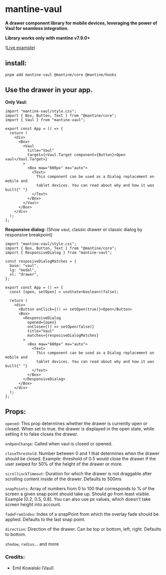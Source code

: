 # mantine-vaul

**A drawer component library for mobile devices, leveraging the power of Vaul for seamless integration.**

**Library works only with mantine v7.9.0+**

([Live example](https://mantine-vaul.vercel.app/))

## install:

`pnpm add mantine-vaul @mantine/core @mantine/hooks`

## Use the drawer in your app.

**Only Vaul:**

```tsx
import "mantine-vaul/style.css";
import { Box, Button, Text } from "@mantine/core";
import { Vaul } from "mantine-vaul";

export const App = () => {
  return (
    <div>
      <Box>
        <Vaul
          title="Vaul"
          target={<Vaul.Target component={Button}>Open vaul</Vaul.Target>}
        >
          <Box maw="600px" mx="auto">
            <Text>
              This component can be used as a Dialog replacement on mobile and
              tablet devices. You can read about why and how it was built{" "}
            </Text>
          </Box>
        </Vaul>
      </Box>
    </div>
  );
};
```

**Responsive dialog:** (Show vaul, classic drawer or classic dialog by responsive breakpoint)

```tsx
import "mantine-vaul/style.css";
import { Box, Button, Text } from "@mantine/core";
import { ResponsiveDialog } from "mantine-vaul";

const resposiveDialogMatches = {
  base: "vaul",
  lg: "modal",
  xl: "drawer",
};

export const App = () => {
  const [open, setOpen] = useState<boolean>(false);

  return (
    <div>
      <Button onClick={() => setOpen(true)}>Open</Button>
      <Box>
        <ResponsiveDialog
          opened={open}
          onClose={() => setOpen(false)}
          title="Vaul"
          matches={resposiveDialogMatches}
        >
          <Box maw="600px" mx="auto">
            <Text>
              This component can be used as a Dialog replacement on mobile and
              tablet devices. You can read about why and how it was built{" "}
            </Text>
          </Box>
        </ResponsiveDialog>
      </Box>
    </div>
  );
};
```

## Props:

`opened`: This prop determines whether the drawer is currently open or closed. When set to true, the drawer is displayed in the open state, while setting it to false closes the drawer.

`onOpenChange`: Called when vaul is closed or opened.

`closeThreshold`: Number between 0 and 1 that determines when the drawer should be closed. Example: threshold of 0.5 would close the drawer if the user swiped for 50% of the height of the drawer or more.

`scrollLockTimeout`: Duration for which the drawer is not draggable after scrolling content inside of the drawer. Defaults to 500ms

`snapPoints`: Array of numbers from 0 to 100 that corresponds to % of the screen a given snap point should take up. Should go from least visible. Example [0.2, 0.5, 0.8]. You can also use px values, which doesn't take screen height into account.

`fadeFromIndex`: Index of a snapPoint from which the overlay fade should be applied. Defaults to the last snap point.

`direction`: Direction of the drawer. Can be top or bottom, left, right. Defaults to bottom.

`shadow`, `radius`... and more

### Credits:

- Emil Kowalski (Vaul)

